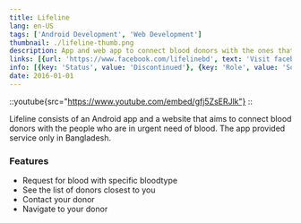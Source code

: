 ```yaml
---
title: Lifeline
lang: en-US
tags: ['Android Development', 'Web Development']
thumbnail: ./lifeline-thumb.png
description: App and web app to connect blood donors with the ones that are in need.
links: [{url: 'https://www.facebook.com/lifelinebd', text: 'Visit facebook page', icon: 'mdi:facebook'}]
info: [{key: 'Status', value: 'Discontinued'}, {key: 'Role', value: 'Software Engineer and Architect'}, {key: 'Employment', value: 'Singularity Ltd, Bangladesh'}, {key: 'Skills involved', value: ['Android SDK', 'UX Design', 'Web Development', 'API Development']}, {key: 'Tech used', value: ['Java', 'Android SDK', 'PHP', 'Laravel', 'Google Maps API', 'Google Places API']}]
date: 2016-01-01
---
```

::youtube{src="https://www.youtube.com/embed/gfj5ZsERJlk"}
::

Lifeline consists of an Android app and a website that aims to connect blood donors with the people who are in urgent need of blood. The app provided service only in Bangladesh.

### Features
- Request for blood with specific bloodtype
- See the list of donors closest to you
- Contact your donor
- Navigate to your donor
